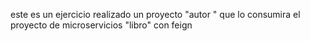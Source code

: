 este es un ejercicio realizado un proyecto "autor " que lo consumira el proyecto de microservicios "libro"
con feign
